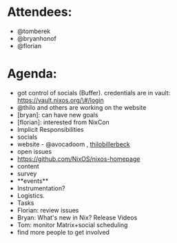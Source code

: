 # Attendees:
- @tomberek
- @bryanhonof
- @florian
# Agenda:
- got control of socials (Buffer). credentials are in vault: https://vault.nixos.org/\#/login
- @thilo and others are working on the website
- \[bryan\]: can have new goals
- \[florian\]: interested from NixCon
- Implicit Responsibilities
- socials
- website \- @avocadoom , [thilobillerbeck](https://github.com/NixOS/nixos-homepage/commits?author=thilobillerbeck)
- open issues
- https://github.com/NixOS/nixos-homepage
- content
- survey
- \*\*events\*\*
- Instrumentation?
- Logistics.
- Tasks
- Florian: review issues
- Bryan: What's new in Nix? Release Videos
- Tom: monitor Matrix+social scheduling
- find more people to get involved